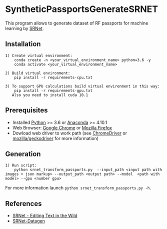 # SyntheticPassportsGenerateSRNET

This program allows to generate dataset of RF passports for machine learning  by [SRNet](https://github.com/youdao-ai/SRNet).

## Installation

    1) Create virtual environment:
        conda create -n <your_virtual_environment_name> python=3.6 -y
        conda activate <your_virtual_environment_name>
        
    2) Build virtual environment:
        pip install -r requirements-cpu.txt

    3) To support GPU calculations build virtual environment in this way: 
        pip install -r requirements-gpu.txt
       Also you need to install cuda 10.1
        
## Prerequisites

* Installed [Python](https://www.python.org/downloads/) >= 3.6 or [Anaconda](https://www.anaconda.com/products/individual) >= 4.10.1
* Web Browser: [Google Chrome](https://www.google.com/chrome) or [Mozilla Firefox](https://www.mozilla.org/en/firefox/new/)
* Dowload web driver to work path (see [ChromeDriver](https://chromedriver.chromium.org/downloads) or [mozilla/geckodriver](https://github.com/mozilla/geckodriver/releases) for more information)

## Generation

    1) Run script: 
        python srnet_transform_passports.py  --input_path <input path with images + json markup> --output_path <output path> --model  <path with model> --gpu <number gpu>

For more information launch `python srnet_transform_passports.py -h`. 

## References

* [SRNet - Editing Text in the Wild](https://github.com/youdao-ai/SRNet)
* [SRNet-Datagen](https://github.com/youdao-ai/SRNet-Datagen)
